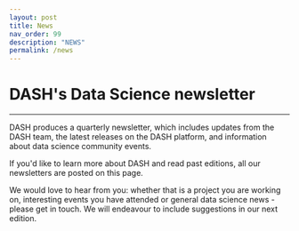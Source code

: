 ```yaml
---
layout: post
title: News
nav_order: 99
description: "NEWS"
permalink: /news
---
```


# DASH's Data Science newsletter

---

DASH produces a quarterly newsletter, which includes updates from the DASH team, the latest releases on the DASH platform, and information about data science community events.

If you'd like to learn more about DASH and read past editions, all our newsletters are posted on this page.

We would love to hear from you: whether that is a project you are working on, interesting events you have attended or general data science news - please get in touch. We will endeavour to include suggestions in our next edition.